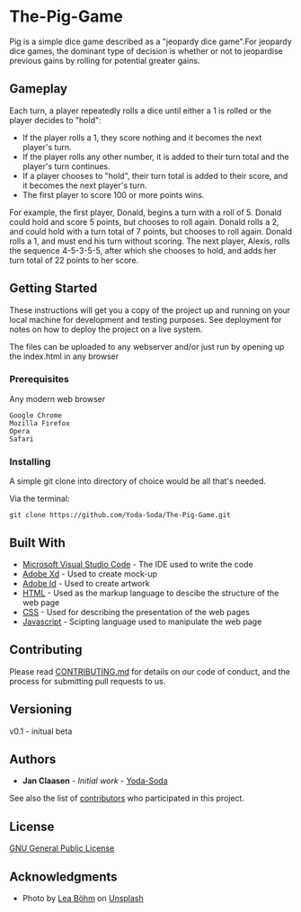 # The-Pig-Game

Pig is a simple dice game described as a "jeopardy dice game".For jeopardy dice games, the dominant type of decision is whether or not to jeopardise previous gains by rolling for potential greater gains.

## Gameplay

Each turn, a player repeatedly rolls a dice until either a 1 is rolled or the player decides to "hold":

- If the player rolls a 1, they score nothing and it becomes the next player's turn.
- If the player rolls any other number, it is added to their turn total and the player's turn continues.
- If a player chooses to "hold", their turn total is added to their score, and it becomes the next player's turn.
- The first player to score 100 or more points wins.

For example, the first player, Donald, begins a turn with a roll of 5. Donald could hold and score 5 points, but chooses to roll again. Donald rolls a 2, and could hold with a turn total of 7 points, but chooses to roll again. Donald rolls a 1, and must end his turn without scoring. The next player, Alexis, rolls the sequence 4-5-3-5-5, after which she chooses to hold, and adds her turn total of 22 points to her score.

## Getting Started

These instructions will get you a copy of the project up and running on your local machine for development and testing purposes. See deployment for notes on how to deploy the project on a live system.

The files can be uploaded to any webserver and/or just run by opening up the index.html in any browser

### Prerequisites

Any modern web browser

```
Google Chrome
Mozilla Firefox
Opera
Safari
```

### Installing

A simple git clone into directory of choice would be all that's needed.

Via the terminal:

```
git clone https://github.com/Yoda-Soda/The-Pig-Game.git
```

## Built With

- [Microsoft Visual Studio Code](https://code.visualstudio.com/) - The IDE used to write the code
- [Adobe Xd](https://www.adobe.com/products/xd.html) - Used to create mock-up
- [Adobe Id](https://www.adobe.com/products/illustrator.html) - Used to create artwork
- [HTML](https://www.w3.org/standards/webdesign/htmlcss) - Used as the markup language to descibe the structure of the web page
- [CSS](https://www.w3.org/standards/webdesign/htmlcss) - Used for describing the presentation of the web pages
- [Javascript](https://developer.mozilla.org/en-US/docs/Web/JavaScript) - Scipting language used to manipulate the web page

## Contributing

Please read [CONTRIBUTING.md](https://gist.github.com/PurpleBooth/b24679402957c63ec426) for details on our code of conduct, and the process for submitting pull requests to us.

## Versioning

v0.1 - initual beta

## Authors

- **Jan Claasen** - _Initial work_ - [Yoda-Soda](https://github.com/Yoda-Soda)

See also the list of [contributors](https://github.com/Yoda-Soda/The-Pig-Game/graphs/contributors) who participated in this project.

## License

[GNU General Public License](https://www.gnu.org/licenses/gpl-3.0.html)

## Acknowledgments

- Photo by [Lea Böhm](https://unsplash.com/@alleslea) on [Unsplash](https://unsplash.com/photos/4yI0Kg8MV_4)
